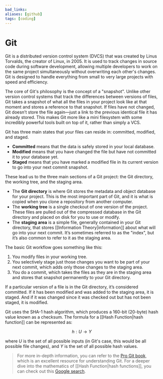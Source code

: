 ```yaml
---
bad_links: 
aliases: [github]
tags: [coding]
---
```

# Git

Git is a distributed version control system (DVCS) that was created by Linus Torvalds, the creator of Linux, in 2005. It is used to track changes in source code during software development, allowing multiple developers to work on the same project simultaneously without overwriting each other's changes. Git is designed to handle everything from small to very large projects with speed and efficiency.

The core of Git's philosophy is the concept of a "snapshot". Unlike other version control systems that track the differences between versions of files, Git takes a snapshot of what all the files in your project look like at that moment and stores a reference to that snapshot. If files have not changed, Git doesn’t store the file again—just a link to the previous identical file it has already stored. This makes Git more like a mini filesystem with some incredibly powerful tools built on top of it, rather than simply a VCS.

Git has three main states that your files can reside in: committed, modified, and staged. 

- **Committed** means that the data is safely stored in your local database. 
- **Modified** means that you have changed the file but have not committed it to your database yet. 
- **Staged** means that you have marked a modified file in its current version to go into your next commit snapshot.

These lead us to the three main sections of a Git project: the Git directory, the working tree, and the staging area.

- The **Git directory** is where Git stores the metadata and object database for your project. This is the most important part of Git, and it is what is copied when you clone a repository from another computer.
- The **working tree** is a single checkout of one version of the project. These files are pulled out of the compressed database in the Git directory and placed on disk for you to use or modify.
- The **staging area** is a simple file, generally contained in your Git directory, that stores [[Information Theory|information]] about what will go into your next commit. It’s sometimes referred to as the "index", but it’s also common to refer to it as the staging area.

The basic Git workflow goes something like this:

1. You modify files in your working tree.
2. You selectively stage just those changes you want to be part of your next commit, which adds only those changes to the staging area.
3. You do a commit, which takes the files as they are in the staging area and stores that snapshot permanently to your Git directory.

If a particular version of a file is in the Git directory, it’s considered committed. If it has been modified and was added to the staging area, it is staged. And if it was changed since it was checked out but has not been staged, it is modified.

Git uses the SHA-1 hash algorithm, which produces a 160-bit (20-byte) hash value known as a checksum. The formula for a [[Hash Function|hash function]] can be represented as:

$$
h: U \rightarrow Y
$$

where $U$ is the set of all possible inputs (in Git's case, this would be all possible file changes), and $Y$ is the set of all possible hash values.

> For more in-depth information, you can refer to the [Pro Git book](https://git-scm.com/book/en/v2), which is an excellent resource for understanding Git. For a deeper dive into the mathematics of [[Hash Function|hash functions]], you can check out this [Google search](https://www.google.com/search?q=mathematics+of+hash+functions).